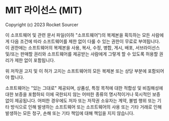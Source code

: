 # MIT 라이선스 (MIT)

Copyright (c) 2023 Rocket Sourcer

이 소프트웨어 및 관련 문서 파일(이하 "소프트웨어")의 복제본을 획득하는 모든 사람에게 다음 조건에 따라 
소프트웨어를 제한 없이 다룰 수 있는 권한이 무료로 부여됩니다. 이 권한에는 소프트웨어의 복제본을 
사용, 복사, 수정, 병합, 게시, 배포, 서브라이선스 및/또는 판매할 권리와 소프트웨어를 제공받는 
사람에게 그렇게 할 수 있도록 허용할 권리가 제한 없이 포함됩니다.

위 저작권 고지 및 이 허가 고지는 소프트웨어의 모든 복제본 또는 상당 부분에 포함되어야 합니다.

소프트웨어는 "있는 그대로" 제공되며, 상품성, 특정 목적에 대한 적합성 및 비침해성에 대한 보증을 
포함하되 이에 국한되지 않는 어떠한 종류의 명시적이거나 묵시적인 보증 없이 제공됩니다. 
어떠한 경우에도 저자 또는 저작권 소유자는 계약, 불법 행위 또는 기타 방식으로 인해 발생하는 
소프트웨어 또는 소프트웨어의 사용 또는 기타 거래로 인해 발생하는 모든 청구, 손해 또는 기타 책임에 
대해 책임을 지지 않습니다. 